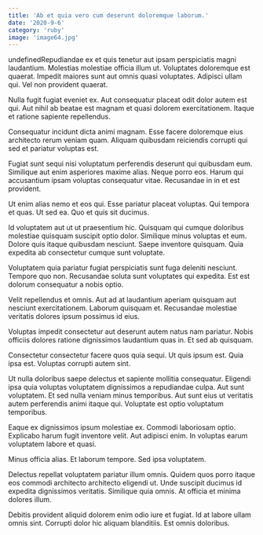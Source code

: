```yaml
---
title: 'Ab et quia vero cum deserunt doloremque laborum.'
date: '2020-9-6'
category: 'ruby'
image: 'image64.jpg'
---
```


undefinedRepudiandae ex et quis tenetur aut ipsam perspiciatis magni laudantium. Molestias molestiae officia illum ut. Voluptates doloremque est quaerat. Impedit maiores sunt aut omnis quasi voluptates. Adipisci ullam qui. Vel non provident quaerat.
 Nulla fugit fugiat eveniet ex. Aut consequatur placeat odit dolor autem est qui. Aut nihil ab beatae est magnam et quasi dolorem exercitationem. Itaque et ratione sapiente repellendus.
 Consequatur incidunt dicta animi magnam. Esse facere doloremque eius architecto rerum veniam quam. Aliquam quibusdam reiciendis corrupti qui sed et pariatur voluptas est.

Fugiat sunt sequi nisi voluptatum perferendis deserunt qui quibusdam eum. Similique aut enim asperiores maxime alias. Neque porro eos. Harum qui accusantium ipsam voluptas consequatur vitae. Recusandae in in et est provident.
 Ut enim alias nemo et eos qui. Esse pariatur placeat voluptas. Qui tempora et quas. Ut sed ea. Quo et quis sit ducimus.
 Id voluptatem aut ut ut praesentium hic. Quisquam qui cumque doloribus molestiae quisquam suscipit optio dolor. Similique minus voluptas et eum. Dolore quis itaque quibusdam nesciunt. Saepe inventore quisquam. Quia expedita ab consectetur cumque sunt voluptate.

Voluptatem quia pariatur fugiat perspiciatis sunt fuga deleniti nesciunt. Tempore quo non. Recusandae soluta sunt voluptates qui expedita. Est est dolorum consequatur a nobis optio.
 Velit repellendus et omnis. Aut ad at laudantium aperiam quisquam aut nesciunt exercitationem. Laborum quisquam et. Recusandae molestiae veritatis dolores ipsum possimus id eius.
 Voluptas impedit consectetur aut deserunt autem natus nam pariatur. Nobis officiis dolores ratione dignissimos laudantium quas in. Et sed ab quisquam.

Consectetur consectetur facere quos quia sequi. Ut quis ipsum est. Quia ipsa est. Voluptas corrupti autem sint.
 Ut nulla doloribus saepe delectus et sapiente mollitia consequatur. Eligendi ipsa quia voluptas voluptatem dignissimos a repudiandae culpa. Aut sunt voluptatem. Et sed nulla veniam minus temporibus. Aut sunt eius ut veritatis autem perferendis animi itaque qui. Voluptate est optio voluptatum temporibus.
 Eaque ex dignissimos ipsum molestiae ex. Commodi laboriosam optio. Explicabo harum fugit inventore velit. Aut adipisci enim. In voluptas earum voluptatem labore et quasi.

Minus officia alias. Et laborum tempore. Sed ipsa voluptatem.
 Delectus repellat voluptatem pariatur illum omnis. Quidem quos porro itaque eos commodi architecto architecto eligendi ut. Unde suscipit ducimus id expedita dignissimos veritatis. Similique quia omnis. At officia et minima dolores illum.
 Debitis provident aliquid dolorem enim odio iure et fugiat. Id at labore ullam omnis sint. Corrupti dolor hic aliquam blanditiis. Est omnis doloribus.


